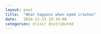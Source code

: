 ```yaml
---
layout: post
title:  "What happens when epmd crashes"
date:   2016-11-13 19:34:00
categories: elixir distributed
---
```



